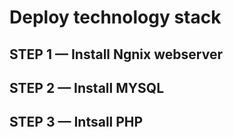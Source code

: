 # Deploy technology stack 

## STEP 1 — Install Ngnix webserver 
## STEP 2 — Install MYSQL
## STEP 3 — Intsall PHP
